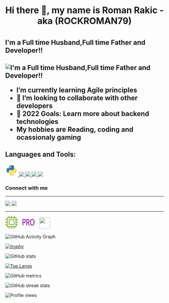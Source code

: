 <h1 align="center"> Hi there 👋, my name is Roman Rakic - aka (ROCKROMAN79)<h1>

<h2> I'm a Full time Husband,Full time Father and Developer!!<h2>

![I'm a Full time Husband,Full time Father and Developer!!](https://media-exp1.licdn.com/dms/image/C4E16AQGmy7SdfLicfQ/profile-displaybackgroundimage-shrink_350_1400/0/1662132591680?e=1668643200&v=beta&t=0Lms5ADg3rDx1chluMmYrReK8uPRWHpUmpQbPrhtUss)

-  I’m currently learning Agile principles 
- 👯 I’m looking to collaborate with other developers
- 🥅 2022 Goals: Learn more about backend technologies
- My hobbies are Reading, coding and ocassionaly gaming

## Languages and Tools:
<p align="left">
  <a href="https://www.python.org" target="_blank" rel="noreferrer"> <img src="https://raw.githubusercontent.com/devicons/devicon/master/icons/python/python-original.svg" alt="python" width="40" height="40"/> </a>
 <a href="https://developer.mozilla.org/en-US/docs/Web/JavaScript" target="_blank"> <img src="https://img.icons8.com/color/48/000000/javascript.png"/> </a>
  <a href="https://getbootstrap.com" target="_blank"> <img src="https://img.icons8.com/color/48/000000/bootstrap.png"/> </a>  
 <a href="https://www.w3.org/html/" target="_blank"> <img src="https://img.icons8.com/color/48/000000/html-5.png"/> </a> 
<a href="https://www.w3schools.com/css/" target="_blank"> <img src="https://img.icons8.com/color/48/000000/css3.png"/> </a> 
<p>



### Connect with me 
***
<a href = "https://www.linkedin.com/in/roman-the-dev//"><img src="https://img.icons8.com/fluent/48/000000/linkedin.png"/></a>
<a href = "https://www.instagram.com/romanrakic"><img src="https://img.icons8.com/fluent/48/000000/instagram-new.png"/></a>

***

<a href='https://docs.github.com/en/developers'><img src='https://raw.githubusercontent.com/acervenky/animated-github-badges/master/assets/devbadge.gif' width='40' height='40'></a> <a href='https://github.com/pricing'><img src='https://raw.githubusercontent.com/acervenky/animated-github-badges/master/assets/pro.gif' width='40' height='40'></a> <a href='https://stars.github.com/'><img src='https://raw.githubusercontent.com/acervenky/animated-github-badges/master/assets/
starbadge.gif' width='35' height='35'></a> 

![GitHub Activity Graph](https://activity-graph.herokuapp.com/graph?username=rockroman)  

[![trophy](https://github-profile-trophy.vercel.app/?username=rockroman)](https://github.com/ryo-ma/github-profile-trophy)

![GitHub stats](https://github-readme-stats.vercel.app/api?username=rockroman&show_icons=true) 

[![Top Langs](https://github-readme-stats.vercel.app/api/top-langs/?username=rockroman)](https://github.com/anuraghazra/github-readme-stats)



![GitHub metrics](https://metrics.lecoq.io/rockroman)  

![GitHub streak stats](https://github-readme-streak-stats.herokuapp.com/?user=rockroman)  

![Profile views](https://gpvc.arturio.dev/rockroman)  
